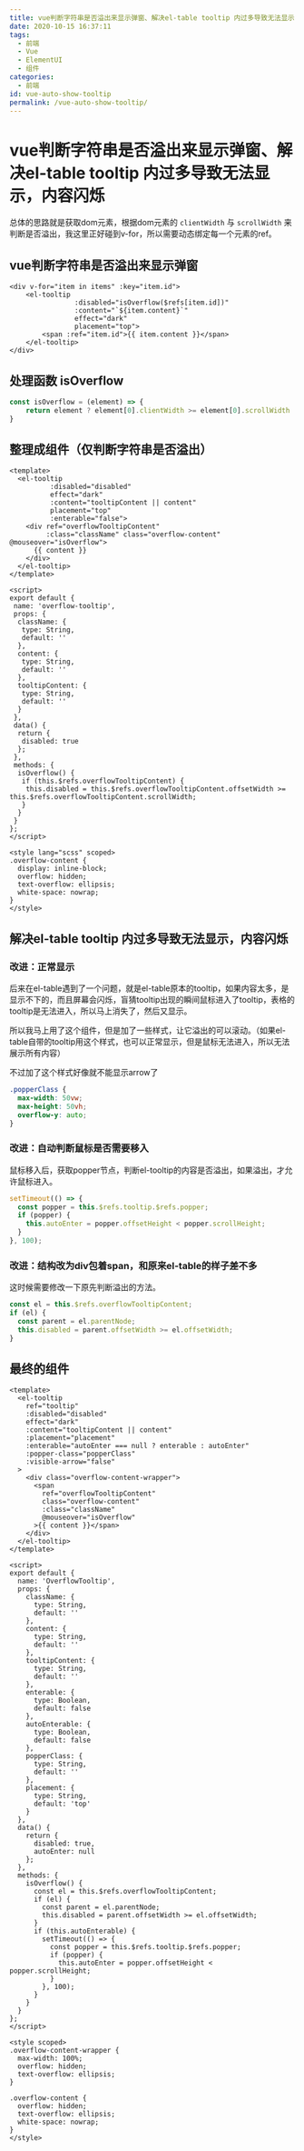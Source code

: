 ```yaml
---
title: vue判断字符串是否溢出来显示弹窗、解决el-table tooltip 内过多导致无法显示，内容闪烁
date: 2020-10-15 16:37:11
tags:
  - 前端
  - Vue
  - ElementUI
  - 组件
categories:
  - 前端
id: vue-auto-show-tooltip
permalink: /vue-auto-show-tooltip/
---
```


# vue判断字符串是否溢出来显示弹窗、解决el-table tooltip 内过多导致无法显示，内容闪烁

总体的思路就是获取dom元素，根据dom元素的 `clientWidth` 与 `scrollWidth` 来判断是否溢出，我这里正好碰到v-for，所以需要动态绑定每一个元素的ref。

## vue判断字符串是否溢出来显示弹窗

```vue
<div v-for="item in items" :key="item.id">
    <el-tooltip
                :disabled="isOverflow($refs[item.id])"
                :content="`${item.content}`"
                effect="dark"
                placement="top">
        <span :ref="item.id">{{ item.content }}</span>
    </el-tooltip>
</div>
```

## 处理函数 isOverflow

```js
const isOverflow = (element) => {
    return element ? element[0].clientWidth >= element[0].scrollWidth : false;
}
```

## 整理成组件（仅判断字符串是否溢出）

```vue
<template>
  <el-tooltip
          :disabled="disabled"
          effect="dark"
          :content="tooltipContent || content"
          placement="top"
          :enterable="false">
    <div ref="overflowTooltipContent"
         :class="className" class="overflow-content" @mouseover="isOverflow">
      {{ content }}
    </div>
  </el-tooltip>
</template>

<script>
export default {
 name: 'overflow-tooltip',
 props: {
  className: {
   type: String,
   default: ''
  },
  content: {
   type: String,
   default: ''
  },
  tooltipContent: {
   type: String,
   default: ''
  }
 },
 data() {
  return {
   disabled: true
  };
 },
 methods: {
  isOverflow() {
   if (this.$refs.overflowTooltipContent) {
    this.disabled = this.$refs.overflowTooltipContent.offsetWidth >= this.$refs.overflowTooltipContent.scrollWidth;
   }
  }
 }
};
</script>

<style lang="scss" scoped>
.overflow-content {
  display: inline-block;
  overflow: hidden;
  text-overflow: ellipsis;
  white-space: nowrap;
}
</style>
```

## 解决el-table tooltip 内过多导致无法显示，内容闪烁

### 改进：正常显示

后来在el-table遇到了一个问题，就是el-table原本的tooltip，如果内容太多，是显示不下的，而且屏幕会闪烁，盲猜tooltip出现的瞬间鼠标进入了tooltip，表格的tooltip是无法进入，所以马上消失了，然后又显示。

所以我马上用了这个组件，但是加了一些样式，让它溢出的可以滚动。（如果el-table自带的tooltip用这个样式，也可以正常显示，但是鼠标无法进入，所以无法展示所有内容）

不过加了这个样式好像就不能显示arrow了

```css
.popperClass {
  max-width: 50vw;
  max-height: 50vh;
  overflow-y: auto;
}
```

### 改进：自动判断鼠标是否需要移入

鼠标移入后，获取popper节点，判断el-tooltip的内容是否溢出，如果溢出，才允许鼠标进入。

```js
setTimeout(() => {
  const popper = this.$refs.tooltip.$refs.popper;
  if (popper) {
    this.autoEnter = popper.offsetHeight < popper.scrollHeight;
  }
}, 100);
```

### 改进：结构改为div包着span，和原来el-table的样子差不多

这时候需要修改一下原先判断溢出的方法。

```js
const el = this.$refs.overflowTooltipContent;
if (el) {
  const parent = el.parentNode;
  this.disabled = parent.offsetWidth >= el.offsetWidth;
}
```

## 最终的组件

```vue
<template>
  <el-tooltip
    ref="tooltip"
    :disabled="disabled"
    effect="dark"
    :content="tooltipContent || content"
    :placement="placement"
    :enterable="autoEnter === null ? enterable : autoEnter"
    :popper-class="popperClass"
    :visible-arrow="false"
  >
    <div class="overflow-content-wrapper">
      <span
        ref="overflowTooltipContent"
        class="overflow-content"
        :class="className"
        @mouseover="isOverflow"
      >{{ content }}</span>
    </div>
  </el-tooltip>
</template>

<script>
export default {
  name: 'OverflowTooltip',
  props: {
    className: {
      type: String,
      default: ''
    },
    content: {
      type: String,
      default: ''
    },
    tooltipContent: {
      type: String,
      default: ''
    },
    enterable: {
      type: Boolean,
      default: false
    },
    autoEnterable: {
      type: Boolean,
      default: false
    },
    popperClass: {
      type: String,
      default: ''
    },
    placement: {
      type: String,
      default: 'top'
    }
  },
  data() {
    return {
      disabled: true,
      autoEnter: null
    };
  },
  methods: {
    isOverflow() {
      const el = this.$refs.overflowTooltipContent;
      if (el) {
        const parent = el.parentNode;
        this.disabled = parent.offsetWidth >= el.offsetWidth;
      }
      if (this.autoEnterable) {
        setTimeout(() => {
          const popper = this.$refs.tooltip.$refs.popper;
          if (popper) {
            this.autoEnter = popper.offsetHeight < popper.scrollHeight;
          }
        }, 100);
      }
    }
  }
};
</script>

<style scoped>
.overflow-content-wrapper {
  max-width: 100%;
  overflow: hidden;
  text-overflow: ellipsis;
}

.overflow-content {
  overflow: hidden;
  text-overflow: ellipsis;
  white-space: nowrap;
}
</style>
```

